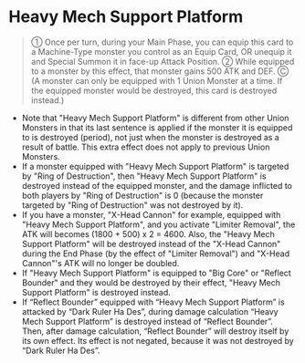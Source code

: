 # Heavy Mech Support Platform

> ① Once per turn, during your Main Phase, you can equip this card to a Machine-Type monster you control as an Equip Card, OR unequip it and Special Summon it in face-up Attack Position. ② While equipped to a monster by this effect, that monster gains 500 ATK and DEF. Ⓒ (A monster can only be equipped with 1 Union Monster at a time. If the equipped monster would be destroyed, this card is destroyed instead.)

*   Note that "Heavy Mech Support Platform" is different from other Union Monsters in that its last sentence is applied if the monster it is equipped to is destroyed (period), not just when the monster is destroyed as a result of battle. This extra effect does not apply to previous Union Monsters.
*   If a monster equipped with "Heavy Mech Support Platform" is targeted by "Ring of Destruction", then "Heavy Mech Support Platform" is destroyed instead of the equipped monster, and the damage inflicted to both players by "Ring of Destruction" is 0 (because the monster targeted by "Ring of Destruction" was not destroyed by it).
*   If you have a monster, "X-Head Cannon" for example, equipped with "Heavy Mech Support Platform", and you activate "Limiter Removal", the ATK will becomes (1800 + 500) x 2 = 4600. Also, the "Heavy Mech Support Platform" will be destroyed instead of the "X-Head Cannon" during the End Phase (by the effect of "Limiter Removal") and "X-Head Cannon"'s ATK will no longer be doubled.
*   If "Heavy Mech Support Platform" is equipped to "Big Core" or "Reflect Bounder" and they would be destroyed by their effect, "Heavy Mech Support Platform" is destroyed instead.
*   If “Reflect Bounder” equipped with “Heavy Mech Support Platform” is attacked by “Dark Ruler Ha Des”, during damage calculation “Heavy Mech Support Platform” is destroyed instead of “Reflect Bounder”. Then, after damage calculation, “Reflect Bounder” will destroy itself by its own effect. Its effect is not negated, because it was not destroyed by “Dark Ruler Ha Des”.
